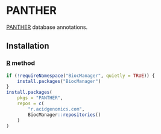 # PANTHER

[PANTHER][] database annotations.

## Installation

### [R][] method

```r
if (!requireNamespace("BiocManager", quietly = TRUE)) {
    install.packages("BiocManager")
}
install.packages(
    pkgs = "PANTHER",
    repos = c(
        "r.acidgenomics.com",
        BiocManager::repositories()
    )
)
```

[panther]: http://www.pantherdb.org/
[r]: https://www.r-project.org/

